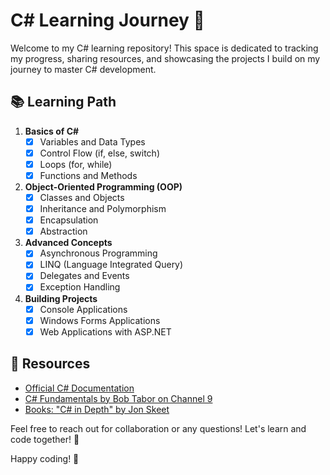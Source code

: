 # C# Learning Journey 🚀

Welcome to my C# learning repository! This space is dedicated to tracking my progress, sharing resources, and showcasing the projects I build on my journey to master C# development.

## 📚 Learning Path

1. **Basics of C#**
   - [x] Variables and Data Types
   - [x] Control Flow (if, else, switch)
   - [x] Loops (for, while)
   - [x] Functions and Methods

2. **Object-Oriented Programming (OOP)**
   - [x] Classes and Objects
   - [x] Inheritance and Polymorphism
   - [x] Encapsulation
   - [x] Abstraction

3. **Advanced Concepts**
   - [x] Asynchronous Programming
   - [x] LINQ (Language Integrated Query)
   - [x] Delegates and Events
   - [x] Exception Handling

4. **Building Projects**
   - [x] Console Applications
   - [x] Windows Forms Applications
   - [x] Web Applications with ASP.NET

## 📖 Resources

- [Official C# Documentation](https://docs.microsoft.com/en-us/dotnet/csharp/)
- [C# Fundamentals by Bob Tabor on Channel 9](https://channel9.msdn.com/Series/CSharp-Fundamentals-for-Absolute-Beginners)
- [Books: "C# in Depth" by Jon Skeet](https://csharpindepth.com/)
  
Feel free to reach out for collaboration or any questions! Let's learn and code together! 🤝

Happy coding! 🚀
